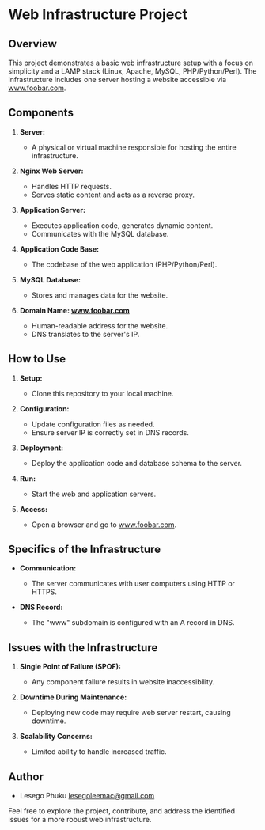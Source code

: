 # Web Infrastructure Project

## Overview

This project demonstrates a basic web infrastructure setup with a focus on simplicity and a LAMP stack (Linux, Apache, MySQL, PHP/Python/Perl). The infrastructure includes one server hosting a website accessible via www.foobar.com.

## Components

1. **Server:**
   - A physical or virtual machine responsible for hosting the entire infrastructure.

2. **Nginx Web Server:**
   - Handles HTTP requests.
   - Serves static content and acts as a reverse proxy.

3. **Application Server:**
   - Executes application code, generates dynamic content.
   - Communicates with the MySQL database.

4. **Application Code Base:**
   - The codebase of the web application (PHP/Python/Perl).

5. **MySQL Database:**
   - Stores and manages data for the website.

6. **Domain Name: www.foobar.com**
   - Human-readable address for the website.
   - DNS translates to the server's IP.

## How to Use

1. **Setup:**
   - Clone this repository to your local machine.

2. **Configuration:**
   - Update configuration files as needed.
   - Ensure server IP is correctly set in DNS records.

3. **Deployment:**
   - Deploy the application code and database schema to the server.

4. **Run:**
   - Start the web and application servers.

5. **Access:**
   - Open a browser and go to www.foobar.com.

## Specifics of the Infrastructure

- **Communication:**
  - The server communicates with user computers using HTTP or HTTPS.

- **DNS Record:**
  - The "www" subdomain is configured with an A record in DNS.

## Issues with the Infrastructure

1. **Single Point of Failure (SPOF):**
   - Any component failure results in website inaccessibility.

2. **Downtime During Maintenance:**
   - Deploying new code may require web server restart, causing downtime.

3. **Scalability Concerns:**
   - Limited ability to handle increased traffic.

## Author

- Lesego Phuku <lesegoleemac@gmail.com>

Feel free to explore the project, contribute, and address the identified issues for a more robust web infrastructure.


